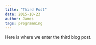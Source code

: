 ```yaml
---
title: "Third Post"
date: 2015-10-23
author: James
tags: programming
---
```


Here is where we enter the third blog post.